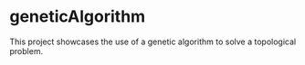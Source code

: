 # geneticAlgorithm
This project showcases the use of a genetic algorithm to solve a topological problem. 
